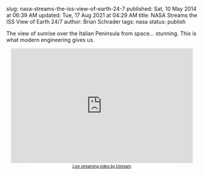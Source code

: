 slug: nasa-streams-the-iss-view-of-earth-24-7
published: Sat, 10 May 2014 at 06:39 AM
updated: Tue, 17 Aug 2021 at 04:29 AM
title: NASA Streams the ISS View of Earth 24/7
author: Brian Schrader
tags: nasa
status: publish

The view of sunrise over the Italian Peninsula from space... stunning. This is what modern engineering gives us. 
<center>
<iframe style="margin-left:auto; margin-right:auto;" width="480" height="302" src="http://www.ustream.tv/embed/17074538?v=3&amp;wmode=direct" scrolling="no" frameborder="0" style="border: 0px none transparent;">    </iframe><br /><a href="http://www.ustream.tv/" style="padding: 2px 0px 4px; width: 400px; background: #ffffff; display: block; color: #000000; font-weight: normal; font-size: 10px; text-decoration: underline; text-align: center;" target="_blank">Live streaming video by Ustream</a>
</center>